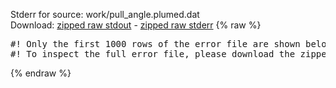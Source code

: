 Stderr for source:  work/pull_angle.plumed.dat   
Download: [zipped raw stdout](pull_angle.plumed.dat.plumed.stdout.txt.zip) - [zipped raw stderr](pull_angle.plumed.dat.plumed.stderr.txt.zip) 
{% raw %}
<pre>
#! Only the first 1000 rows of the error file are shown below
#! To inspect the full error file, please download the zipped raw stderr file above
</pre>
{% endraw %}
